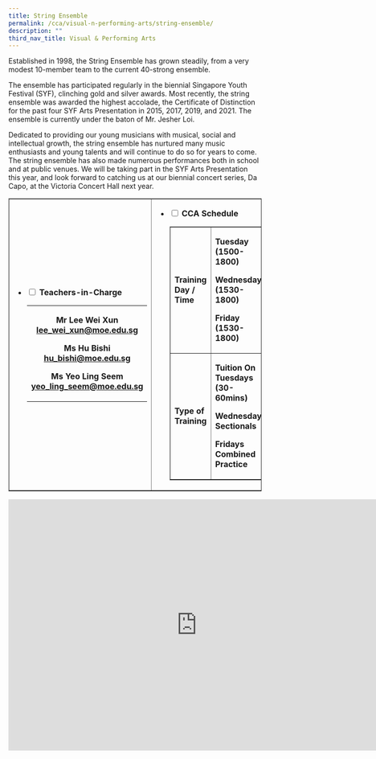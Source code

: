 ```yaml
---
title: String Ensemble
permalink: /cca/visual-n-performing-arts/string-ensemble/
description: ""
third_nav_title: Visual & Performing Arts
---
```

<p>Established in 1998, the String Ensemble has grown steadily, from a very modest 10-member team to the current 40-strong ensemble.</p>
<p>The ensemble has participated regularly in the biennial Singapore Youth Festival (SYF), clinching gold and silver awards. Most recently, the string ensemble was awarded the highest accolade, the Certificate of Distinction for the past four SYF Arts Presentation in 2015, 2017, 2019, and 2021. The ensemble is currently under the baton of Mr. Jesher Loi.</p>
<p>Dedicated to providing our young musicians with musical, social and intellectual growth, the string ensemble has nurtured many music enthusiasts and young talents and will continue to do so for years to come. The string ensemble has also made numerous performances both in school and at public venues. We will be taking part in the SYF Arts Presentation this year, and look forward to catching us at our biennial concert series, Da Capo, at the Victoria Concert Hall next year.</p>
<table style="border-collapse: collapse; width: 100%;" border="1">
<tbody>
<tr>
<td style="width: 50%;">
<ul class="jekyllcodex_accordion">
<li><strong><input id="accordion1" type="checkbox" /> <label for="accordion1">Teachers-in-Charge</label></strong>
<div>
<table class="iveo_table ives_tab_green ive_eobj_left">
<tbody>
<tr>
<td>
<p style="text-align: center;"><strong>Mr Lee Wei Xun<br /><a href="mailto:lee_wei_xun@moe.edu.sg" target="">lee_wei_xun@moe.edu.sg</a></strong></p>
<p style="text-align: center;"><strong>Ms Hu Bishi<br /><a href="mailto:hu_bishi@moe.edu.sg" target="">hu_bishi@moe.edu.sg</a></strong></p>
<p style="text-align: center;"><strong>Ms Yeo Ling Seem<br /><a href="mailto:yeo_ling_seem@moe.edu.sg" target="">yeo_ling_seem@moe.edu.sg</a></strong></p>
</td>
</tr>
</tbody>
</table>
</div>
</li>
</ul>
</td>
<td style="width: 50%;">
<ul class="jekyllcodex_accordion">
<li><strong><input id="accordion1" type="checkbox" /> <label for="accordion1">CCA Schedule</label></strong>
<div>
<table style="border-collapse: collapse; width: 100%;" border="1">
<tbody>
<tr>
<td style="width: 50%; text-align: left;"><strong>Training Day / Time<br /></strong></td>
<td style="width: 50%; text-align: left;">
<p><strong>Tuesday<br />(1500-1800)</strong></p>
<p><strong>Wednesday<br />(1530-1800)</strong></p>
<p><strong>Friday<br />(1530-1800)</strong></p>
</td>
</tr>
<tr>
<td style="width: 50%; text-align: left;"><strong>Type of Training</strong></td>
<td style="width: 50%; text-align: left;">
<p><strong>Tuition On Tuesdays<br />(30-60mins)</strong></p>
<p><strong>Wednesdays Sectionals</strong></p>
<p><strong>Fridays Combined Practice</strong></p>
</td>
</tr>
</tbody>
</table>
</div>
</li>
</ul>
</td>
</tr>
</tbody>
</table>
<iframe src="https://docs.google.com/presentation/d/e/2PACX-1vQFAPdYiyKaK_-3vZe9rxAPf5Dhyu3xRsHRjdrtZzOp6jV-XsiEf-r5oFvioMyIqUDrIQ70BoCJrmhr/embed?start=false&loop=false&delayms=10000" frameborder="0" width="750" height="500" allowfullscreen="true" ></iframe>